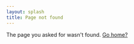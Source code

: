 ```yaml
---
layout: splash
title: Page not found
---
```


<div class="container">
  <div class="row">
    <div class="col-md-12 text-center">
      <p>The page you asked for wasn't found. <a href="/">Go home?</a></p>
    </div>
  </div>
</div>
